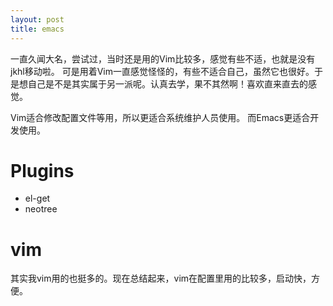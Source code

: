 ```yaml
---
layout: post
title: emacs
---
```


一直久闻大名，尝试过，当时还是用的Vim比较多，感觉有些不适，也就是没有jkhl移动啦。
可是用着Vim一直感觉怪怪的，有些不适合自己，虽然它也很好。于是想自己是不是其实属于另一派呢。认真去学，果不其然啊！喜欢直来直去的感觉。

Vim适合修改配置文件等用，所以更适合系统维护人员使用。
而Emacs更适合开发使用。

# Plugins

* el-get
* neotree

# vim
其实我vim用的也挺多的。现在总结起来，vim在配置里用的比较多，启动快，方便。
